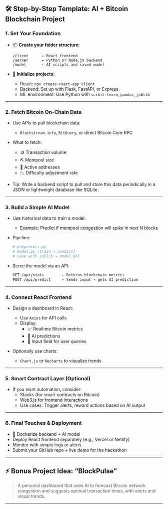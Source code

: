 ## 🛠️ Step-by-Step Template: AI + Bitcoin Blockchain Project

### **1. Set Your Foundation**
- 📦 **Create your folder structure:**
  ```
  /client      ← React frontend
  /server      ← Python or Node.js backend
  /model       ← AI scripts and saved model
  ```

- 🧱 **Initialize projects:**
  - React: `npx create-react-app client`
  - Backend: Set up with Flask, FastAPI, or Express
  - ML environment: Use Python with `scikit-learn`, `pandas`, `joblib`

---

### **2. Fetch Bitcoin On-Chain Data**
- Use APIs to pull blockchain data:
  - `Blockstream.info`, `BitQuery`, or direct Bitcoin Core RPC
- What to fetch:
  - 🪙 Transaction volume
  - ⛏️ Mempool size
  - 💼 Active addresses
  - 📉 Difficulty adjustment rate

- Tip: Write a backend script to pull and store this data periodically in a JSON or lightweight database like SQLite.

---

### **3. Build a Simple AI Model**
- Use historical data to train a model:
  - Example: Predict if mempool congestion will spike in next N blocks
- Pipeline:
  ```python
  # preprocess.py
  # model.py (train + predict)
  # save with joblib → model.pkl
  ```

- Serve the model via an API:
  ```bash
  GET /api/stats        ← Returns blockchain metrics
  POST /api/predict     ← Sends input → gets AI prediction
  ```

---

### **4. Connect React Frontend**
- Design a dashboard in React:
  - Use `Axios` for API calls
  - Display:
    - 📈 Realtime Bitcoin metrics
    - 🤖 AI predictions
    - 🧠 Input field for user queries

- Optionally use charts:
  - `Chart.js` or `Recharts` to visualize trends

---

### **5. Smart Contract Layer (Optional)**
- If you want automation, consider:
  - Stacks (for smart contracts on Bitcoin)
  - Web3.js for frontend interactions
  - Use cases: Trigger alerts, reward actions based on AI output

---

### **6. Final Touches & Deployment**
- 🐳 Dockerize backend + AI model
- Deploy React frontend separately (e.g., Vercel or Netlify)
- Monitor with simple logs or alerts
- Submit your GitHub repo + live demo for the hackathon

---

## ⚡️ Bonus Project Idea: “BlockPulse”
> A personal dashboard that uses AI to forecast Bitcoin network congestion and suggests optimal transaction times, with alerts and visual trends.

---

